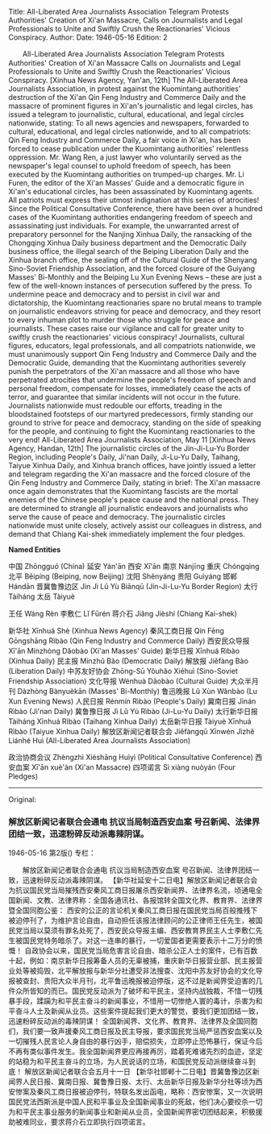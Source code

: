 Title: All-Liberated Area Journalists Association Telegram Protests Authorities' Creation of Xi'an Massacre, Calls on Journalists and Legal Professionals to Unite and Swiftly Crush the Reactionaries' Vicious Conspiracy.
Author:
Date: 1946-05-16
Edition: 2

　　All-Liberated Area Journalists Association Telegram
    Protests Authorities' Creation of Xi'an Massacre
    Calls on Journalists and Legal Professionals to Unite and Swiftly Crush the Reactionaries' Vicious Conspiracy.
    [Xinhua News Agency, Yan'an, 12th] The All-Liberated Area Journalists Association, in protest against the Kuomintang authorities' destruction of the Xi'an Qin Feng Industry and Commerce Daily and the massacre of prominent figures in Xi'an's journalistic and legal circles, has issued a telegram to journalistic, cultural, educational, and legal circles nationwide, stating: To all news agencies and newspapers, forwarded to cultural, educational, and legal circles nationwide, and to all compatriots:
    Qin Feng Industry and Commerce Daily, a fair voice in Xi'an, has been forced to cease publication under the Kuomintang authorities' relentless oppression. Mr. Wang Ren, a just lawyer who voluntarily served as the newspaper's legal counsel to uphold freedom of speech, has been executed by the Kuomintang authorities on trumped-up charges. Mr. Li Furen, the editor of the Xi'an Masses' Guide and a democratic figure in Xi'an's educational circles, has been assassinated by Kuomintang agents. All patriots must express their utmost indignation at this series of atrocities!
    Since the Political Consultative Conference, there have been over a hundred cases of the Kuomintang authorities endangering freedom of speech and assassinating just individuals. For example, the unwarranted arrest of preparatory personnel for the Nanjing Xinhua Daily, the ransacking of the Chongqing Xinhua Daily business department and the Democratic Daily business office, the illegal search of the Beiping Liberation Daily and the Xinhua branch office, the sealing off of the Cultural Guide of the Shenyang Sino-Soviet Friendship Association, and the forced closure of the Guiyang Masses' Bi-Monthly and the Beiping Lu Xun Evening News – these are just a few of the well-known instances of persecution suffered by the press. To undermine peace and democracy and to persist in civil war and dictatorship, the Kuomintang reactionaries spare no brutal means to trample on journalistic endeavors striving for peace and democracy, and they resort to every inhuman plot to murder those who struggle for peace and journalists. These cases raise our vigilance and call for greater unity to swiftly crush the reactionaries' vicious conspiracy!
    Journalists, cultural figures, educators, legal professionals, and all compatriots nationwide, we must unanimously support Qin Feng Industry and Commerce Daily and the Democratic Guide, demanding that the Kuomintang authorities severely punish the perpetrators of the Xi'an massacre and all those who have perpetrated atrocities that undermine the people's freedom of speech and personal freedom, compensate for losses, immediately cease the acts of terror, and guarantee that similar incidents will not occur in the future. Journalists nationwide must redouble our efforts, treading in the bloodstained footsteps of our martyred predecessors, firmly standing our ground to strive for peace and democracy, standing on the side of speaking for the people, and continuing to fight the Kuomintang reactionaries to the very end!
                                All-Liberated Area Journalists Association, May 11
    [Xinhua News Agency, Handan, 12th] The journalistic circles of the Jin-Ji-Lu-Yu Border Region, including People's Daily, Ji'nan Daily, Ji-Lu-Yu Daily, Taihang, Taiyue Xinhua Daily, and Xinhua branch offices, have jointly issued a letter and telegram regarding the Xi'an massacre and the forced closure of the Qin Feng Industry and Commerce Daily, stating in brief: The Xi'an massacre once again demonstrates that the Kuomintang fascists are the mortal enemies of the Chinese people's peace cause and the national press. They are determined to strangle all journalistic endeavors and journalists who serve the cause of peace and democracy. The journalistic circles nationwide must unite closely, actively assist our colleagues in distress, and demand that Chiang Kai-shek immediately implement the four pledges.

**Named Entities**

中国    Zhōngguó (China)
延安    Yán'ān
西安    Xī'ān
南京    Nánjīng
重庆    Chóngqìng
北平    Běipíng (Beiping, now Beijing)
沈阳    Shěnyáng
贵阳    Guìyáng
邯郸    Hándān
晋冀鲁豫边区    Jìn Jì Lǔ Yù Biānqū (Jin-Ji-Lu-Yu Border Region)
太行    Tàiháng
太岳    Tàiyuè

王任    Wáng Rèn
李敷仁    Lǐ Fūrén
蒋介石    Jiǎng Jièshí (Chiang Kai-shek)

新华社  Xīnhuá Shè (Xinhua News Agency)
秦风工商日报 Qín Fēng Gōngshāng Rìbào (Qin Feng Industry and Commerce Daily)
西安民众导报 Xī'ān Mínzhòng Dǎobào (Xi'an Masses' Guide)
新华日报 Xīnhuá Rìbào (Xinhua Daily)
民主报 Mínzhǔ Bào (Democratic Daily)
解放报  Jiěfàng Bào (Liberation Daily)
中苏友好协会 Zhōng-Sū Yǒuhǎo Xiéhuì (Sino-Soviet Friendship Association)
文化导报  Wénhuà Dǎobào (Cultural Guide)
大众半月刊  Dàzhòng Bànyuèkān (Masses' Bi-Monthly)
鲁迅晚报  Lǔ Xùn Wǎnbào (Lu Xun Evening News)
人民日报  Rénmín Rìbào (People's Daily)
冀南日报  Jìnán Rìbào (Ji'nan Daily)
冀鲁豫日报 Jì Lǔ Yù Rìbào (Ji-Lu-Yu Daily)
太行新华日报  Tàiháng Xīnhuá Rìbào (Taihang Xinhua Daily)
太岳新华日报 Tàiyuè Xīnhuá Rìbào (Taiyue Xinhua Daily)
解放区新闻记者联合会 Jiěfàngqū Xīnwén Jìzhě Liánhé Huì (All-Liberated Area Journalists Association)

政治协商会议  Zhèngzhì Xiéshāng Huìyì (Political Consultative Conference)
西安血案  Xī'ān xuè'àn (Xi'an Massacre)
四项诺言  Sì xiàng nuòyán (Four Pledges)



<hr /> 

Original: 


### 解放区新闻记者联合会通电  抗议当局制造西安血案  号召新闻、法律界团结一致，迅速粉碎反动派毒辣阴谋。

1946-05-16
第2版()
专栏：

　　解放区新闻记者联合会通电
    抗议当局制造西安血案
    号召新闻、法律界团结一致，迅速粉碎反动派毒辣阴谋。
    【新华社延安十二日电】解放区新闻记者联合会为抗议国民党当局摧残西安秦风工商日报屠杀西安新闻界、法律界名流，顷通电全国新闻、文教、法律界称：全国各通讯社、各报馆转全国文化界、教育界、法律界暨全国同胞公鉴：
    西安的公正的言论机关秦风工商日报在国民党当局百般推残下被迫停刊了，为维护言论自由，自动担任该报法律顾问的公正律师王任先生，被国民党当局以莫须有罪名处死了，西安民众导报主编、西安教育界民主人士李敷仁先生被国民党特务暗杀了。对这一连串的暴行，一切爱国者更需要表示十二万分的愤慨！
    自政协会以来，国民党当局危害言论自由、暗杀公正人士的案件，已有百数十起，例如：南京新华日报筹备人员的无辜被捕，重庆新华日报营业部、民主报营业处等被捣毁，北平解放报与新华分社遭受非法搜查、沈阳中苏友好协会的文化导报被查封、贵阳大众半月刊，北平鲁迅晚报被迫停版，这不过是新闻界受迫害的几件众所皆知的而已。国民党反动派为了破坏和平民主，坚持内战独裁，不惜一切残暴手段，蹂躏为和平民主奋斗的新闻事业，不惜用一切惨绝人寰的毒计，杀害为和平奋斗人士及新闻从业员。这些案件提起我们更大的警觉，要我们更加团结一致，迅速粉碎反动派的毒辣阴谋！
    全国新闻界、文化界、教育界、法律界及全国同胞们，我们要一致声援秦风工商日报及民主导报，要求国民党当局严惩西安血案以及一切摧残人民言论人身自由的暴行凶手，赔偿损失，立即停止恐怖暴行，保证今后不再有类似事件发生。我全国新闻界更应再接再厉，踏着死难诸先烈的血迹，坚定的站稳为和平民主奋斗的立场，为人民说话的立场，和国民党反动派继续奋斗到底！
                                解放区新闻记者联合会五月十一日
    【新华社邯郸十二日电】晋冀鲁豫边区新闻界人民日报、冀南日报、冀鲁豫日报、太行、太岳新华日报及新华分社等顷为西安惨案及秦风工商日报被迫停刊，特联名发出函电，略称：西安惨案，又一次说明国民党法西斯派是中国人民和平事业及全国新闻事业的死敌，他们决心要绞杀一切为和平民主事业服务的新闻事业和新闻从业员，全国新闻界密切团结起来，积极援助被难同业，要求蒋介石立即执行四项诺言。

